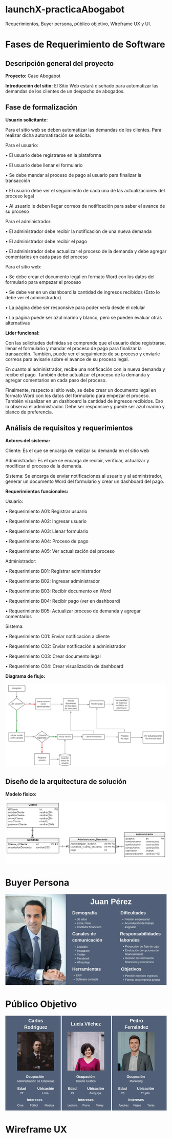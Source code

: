 # launchX-practicaAbogabot
Requerimientos, Buyer persona, público objetivo, Wireframe UX y UI. 
# Fases de Requerimiento de Software

## Descripción general del proyecto
**Proyecto:** Caso Abogabot

**Introducción del sitio:** El Sitio Web estará diseñado para automatizar las demandas de los clientes de un despacho de abogados.

## Fase de formalización
**Usuario solicitante:**

Para el sitio web se deben automatizar las demandas de los clientes. Para realizar dicha automatización se solicita:

Para el usuario:

•	El usuario debe registrarse en la plataforma

•	El usuario debe llenar el formulario

•	Se debe mandar al proceso de pago al usuario para finalizar la transacción

•	El usuario debe ver el seguimiento de cada una de las actualizaciones del proceso legal

•	Al usuario le deben llegar correos de notificación para saber el avance de su proceso

Para el administrador:

•	El administrador debe recibir la notificación de una nueva demanda

•	El administrador debe recibir el pago

•	El administrador debe actualizar el proceso de la demanda y debe agregar comentarios en cada paso del proceso

Para el sitio web:

•	Se debe crear el documento legal en formato Word con los datos del formulario para empezar el proceso

•	Se debe ver en un dashboard la cantidad de ingresos recibidos (Esto lo debe ver el administrador)

•	La página debe ser responsive para poder verla desde el celular

•	La página puede ser azul marino y blanco, pero se pueden evaluar otras alternativas

**Líder funcional:** 

Con las solicitudes definidas se comprende que el usuario debe registrarse, llenar el formulario y mandar el proceso de pago para finalizar la transacción. También, puede ver el seguimiento de su proceso y enviarle correos para avisarle sobre el avance de su proceso legal.

En cuanto al administrador, recibe una notificación con la nueva demanda y recibe el pago. También debe actualizar el proceso de la demanda y agregar comentarios en cada paso del proceso.

Finalmente, respecto al sitio web, se debe crear un documento legal en formato Word con los datos del formulario para empezar el proceso. También visualizar en un dashboard la cantidad de ingresos recibidos. Eso lo observa el administrador. Debe ser responsive y puede ser azul marino y blanco de preferencia.

## Análisis de requisitos y requerimientos
**Actores del sistema:**

Cliente: Es el que se encarga de realizar su demanda en el sitio web

Administrador: Es el que se encarga de recibir, verificar, actualizar y modificar el proceso de la demanda.

Sistema: Se encarga de enviar notificaciones al usuario y al administrador, generar un documento Word del formulario y crear un dashboard del pago.

**Requerimientos funcionales:**

Usuario:

•	Requerimiento A01: Registrar usuario

•	Requerimiento A02: Ingresar usuario

•	Requerimiento A03: Llenar formulario

•	Requerimiento A04: Proceso de pago

•	Requerimiento A05: Ver actualización del proceso

Administrador:

•	Requerimiento B01: Registrar administrador

•	Requerimiento B02: Ingresar administrador

•	Requerimiento B03: Recibir documento en Word

•	Requerimiento B04: Recibir pago (ver en dashboard)

•	Requerimiento B05: Actualizar proceso de demanda y agregar comentarios

Sistema:

•	Requerimiento C01: Enviar notificación a cliente

•	Requerimiento C02: Enviar notificación a administrador

•	Requerimiento C03: Crear documento legal

•	Requerimiento C04: Crear visualización de dashboard

**Diagrama de flujo:**

![](https://github.com/abdelrc/launchX-practicaAbogabot/blob/main/images/DiagramaDeFlujo.png)

## Diseño de la arquitectura de solución
**Modelo físico:**

![](https://github.com/abdelrc/launchX-practicaAbogabot/blob/main/images/modelofisicoAbogabot.png)

# Buyer Persona

![](https://github.com/abdelrc/launchX-practicaAbogabot/blob/main/images/BuyerPersona.png)

# Público Objetivo

![](https://github.com/abdelrc/launchX-practicaAbogabot/blob/main/images/PublicoObjetivo.png)

# Wireframe UX
